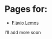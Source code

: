 # Pages for:

- [Flávio Lemos](https://yannif.github.io/sites2friends/flavio/)

I'll add more soon  